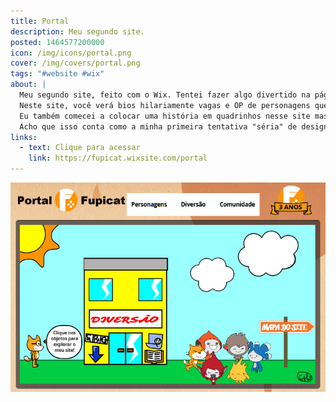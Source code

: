 ```yaml
---
title: Portal
description: Meu segundo site.
posted: 1464577200000
icon: /img/icons/portal.png
cover: /img/covers/portal.png
tags: "#website #wix"
about: |
  Meu segundo site, feito com o Wix. Tentei fazer algo divertido na página inicial, como se fosse uma cidadezinha, mas ela é muito bugada! Eu baseei essa ideia no site antigo da Turma da Mônica que tinha uma página inicial parecida.
  Neste site, você verá bios hilariamente vagas e OP de personagens que eu quase nunca uso. Você também verá vários links quebrados..... muitos dos serviços que eu usei nesse site já não funcionam.
  Eu também comecei a colocar uma história em quadrinhos nesse site mas nunca terminei. Essa HQ existe em papel aqui em casa, talvez algum dia eu poste.
  Acho que isso conta como a minha primeira tentativa "séria" de design de website. Meu primeiro site era só um template com os textos mudados, mas dessa vez eu tinha realmente tentado fazer algo legal do zero.
links:
  - text: Clique para acessar
    link: https://fupicat.wixsite.com/portal
---
```


<a style="margin: auto;" href="https://fupicat.wixsite.com/portal" target="_blank">
  <img style="max-height: 30rem;" src="/img/covers/portal.png" />
</a>
